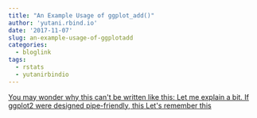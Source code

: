 ```yaml
---
title: "An Example Usage of ggplot_add()"
author: 'yutani.rbind.io'
date: '2017-11-07'
slug: an-example-usage-of-ggplotadd
categories:
  - bloglink
tags:
  - rstats
  - yutanirbindio
---
```


[You may wonder why this can't be written like this: Let me explain a bit. If ggplot2 were designed pipe-friendly, this Let's remember this<i class="fas fa-external-link-alt"></i>](https://yutani.rbind.io/post/2017-11-07-ggplot-add/)

